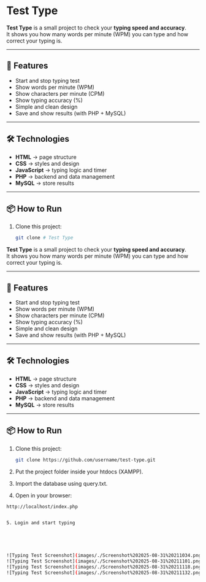 # Test Type

**Test Type** is a small project to check your **typing speed and accuracy**.  
It shows you how many words per minute (WPM) you can type and how correct your typing is.  

---

## 🚀 Features
- Start and stop typing test  
- Show words per minute (WPM)  
- Show characters per minute (CPM)  
- Show typing accuracy (%)  
- Simple and clean design  
- Save and show results (with PHP + MySQL)  

---

## 🛠️ Technologies
- **HTML** → page structure  
- **CSS** → styles and design  
- **JavaScript** → typing logic and timer  
- **PHP** → backend and data management  
- **MySQL** → store results  

---

## 📦 How to Run
1. Clone this project:  
   ```bash
   git clone # Test Type

**Test Type** is a small project to check your **typing speed and accuracy**.  
It shows you how many words per minute (WPM) you can type and how correct your typing is.  

---

## 🚀 Features
- Start and stop typing test  
- Show words per minute (WPM)  
- Show characters per minute (CPM)  
- Show typing accuracy (%)  
- Simple and clean design  
- Save and show results (with PHP + MySQL)  

---

## 🛠️ Technologies
- **HTML** → page structure  
- **CSS** → styles and design  
- **JavaScript** → typing logic and timer  
- **PHP** → backend and data management  
- **MySQL** → store results  

---

## 📦 How to Run
1. Clone this project:  
   ```bash
   git clone https://github.com/username/test-type.git

2. Put the project folder inside your htdocs (XAMPP).

3. Import the database using query.txt.

4. Open in your browser:
```bash
http://localhost/index.php


5. Login and start typing





![Typing Test Screenshot](images/./Screenshot%202025-08-31%20211034.png)
![Typing Test Screenshot](images/./Screenshot%202025-08-31%20211101.png)
![Typing Test Screenshot](images/./Screenshot%202025-08-31%20211118.png)
![Typing Test Screenshot](images/./Screenshot%202025-08-31%20211132.png)